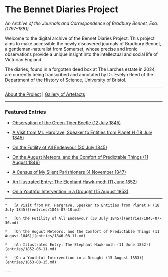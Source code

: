 # The Bennet Diaries Project

*An Archive of the Journals and Correspondence of Bradbury Bennet, Esq. (1797–1881)*

Welcome to the digital archive of the Bennet Diaries Project. This project aims to make accessible the newly discovered journals of Bradbury Bennet, a gentleman-naturalist from Somerset, whose precise and ironic observations provide a unique insight into the intellectual and social life of Victorian England.

The diaries, found in a forgotten deed box at The Larches estate in 2024, are currently being transcribed and annotated by Dr. Evelyn Reed of the Department of the History of Science, University of Bristol.

---

[About the Project](about.md) | [Gallery of Artefacts](gallery.md)

---

### Featured Entries

*   [Observation of the Green Tiger Beetle (12 July 1845)](entries/1845-07-12.md)

*   [A Visit from Mr. Hargrave, Speaker to Entities from Planet H (18 July 1845)](entries/1845-07-18.md)

*   [On the Futility of All Endeavour (30 July 1845)](entries/1845-07-30.md)

*   [On the August Meteors, and the Comfort of Predictable Things (11 August 1846)](entries/1846-08-11.md)

*   [A Census of My Silent Parishioners (4 November 1847)](entries/1847-11-04.md)

*   [An Illustrated Entry: The Elephant Hawk-moth (11 June 1852)](entries/1852-06-11.md)

*   [On a Youthful Intervention in a Drought (15 August 1853)](entries/1853-08-15.md)

---
```
*   [A Visit from Mr. Hargrave, Speaker to Entities from Planet H (18 July 1845)](entries/1845-07-18.md)

*   [On the Futility of All Endeavour (30 July 1845)](entries/1845-07-30.md)

*   [On the August Meteors, and the Comfort of Predictable Things (11 August 1846)](entries/1846-08-11.md)

*   [An Illustrated Entry: The Elephant Hawk-moth (11 June 1852)](entries/1852-06-11.md)

*   [On a Youthful Intervention in a Drought (15 August 1853)](entries/1853-08-15.md)

---

